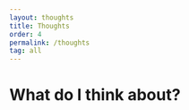 ```yaml
---
layout: thoughts
title: Thoughts
order: 4
permalink: /thoughts
tag: all
---
```


<h1>What do I think about?</h1>
